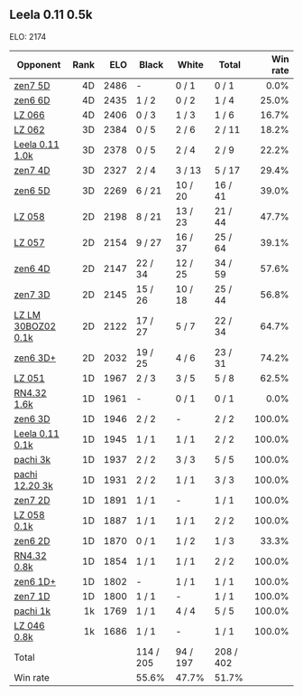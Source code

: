 ## Leela 0.11 0.5k ##

ELO: 2174

Opponent | Rank | ELO | Black | White | Total | Win rate
---------|-----:|----:|-------|-------|-------|-------:
[zen7 5D](zen7%205D.md) | 4D | 2486 | - | 0 / 1 | 0 / 1 | 0.0%
[zen6 6D](zen6%206D.md) | 4D | 2435 | 1 / 2 | 0 / 2 | 1 / 4 | 25.0%
[LZ 066](LZ%20066.md) | 4D | 2406 | 0 / 3 | 1 / 3 | 1 / 6 | 16.7%
[LZ 062](LZ%20062.md) | 3D | 2384 | 0 / 5 | 2 / 6 | 2 / 11 | 18.2%
[Leela 0.11 1.0k](Leela%200.11%201.0k.md) | 3D | 2378 | 0 / 5 | 2 / 4 | 2 / 9 | 22.2%
[zen7 4D](zen7%204D.md) | 3D | 2327 | 2 / 4 | 3 / 13 | 5 / 17 | 29.4%
[zen6 5D](zen6%205D.md) | 3D | 2269 | 6 / 21 | 10 / 20 | 16 / 41 | 39.0%
[LZ 058](LZ%20058.md) | 2D | 2198 | 8 / 21 | 13 / 23 | 21 / 44 | 47.7%
[LZ 057](LZ%20057.md) | 2D | 2154 | 9 / 27 | 16 / 37 | 25 / 64 | 39.1%
[zen6 4D](zen6%204D.md) | 2D | 2147 | 22 / 34 | 12 / 25 | 34 / 59 | 57.6%
[zen7 3D](zen7%203D.md) | 2D | 2145 | 15 / 26 | 10 / 18 | 25 / 44 | 56.8%
[LZ LM 30BOZ02 0.1k](LZ%20LM%2030BOZ02%200.1k.md) | 2D | 2122 | 17 / 27 | 5 / 7 | 22 / 34 | 64.7%
[zen6 3D+](zen6%203D+.md) | 2D | 2032 | 19 / 25 | 4 / 6 | 23 / 31 | 74.2%
[LZ 051](LZ%20051.md) | 1D | 1967 | 2 / 3 | 3 / 5 | 5 / 8 | 62.5%
[RN4.32 1.6k](RN4.32%201.6k.md) | 1D | 1961 | - | 0 / 1 | 0 / 1 | 0.0%
[zen6 3D](zen6%203D.md) | 1D | 1946 | 2 / 2 | - | 2 / 2 | 100.0%
[Leela 0.11 0.1k](Leela%200.11%200.1k.md) | 1D | 1945 | 1 / 1 | 1 / 1 | 2 / 2 | 100.0%
[pachi 3k](pachi%203k.md) | 1D | 1937 | 2 / 2 | 3 / 3 | 5 / 5 | 100.0%
[pachi 12.20 3k](pachi%2012.20%203k.md) | 1D | 1931 | 2 / 2 | 1 / 1 | 3 / 3 | 100.0%
[zen7 2D](zen7%202D.md) | 1D | 1891 | 1 / 1 | - | 1 / 1 | 100.0%
[LZ 058 0.1k](LZ%20058%200.1k.md) | 1D | 1887 | 1 / 1 | 1 / 1 | 2 / 2 | 100.0%
[zen6 2D](zen6%202D.md) | 1D | 1870 | 0 / 1 | 1 / 2 | 1 / 3 | 33.3%
[RN4.32 0.8k](RN4.32%200.8k.md) | 1D | 1854 | 1 / 1 | 1 / 1 | 2 / 2 | 100.0%
[zen6 1D+](zen6%201D+.md) | 1D | 1802 | - | 1 / 1 | 1 / 1 | 100.0%
[zen7 1D](zen7%201D.md) | 1D | 1800 | 1 / 1 | - | 1 / 1 | 100.0%
[pachi 1k](pachi%201k.md) | 1k | 1769 | 1 / 1 | 4 / 4 | 5 / 5 | 100.0%
[LZ 046 0.8k](LZ%20046%200.8k.md) | 1k | 1686 | 1 / 1 | - | 1 / 1 | 100.0%
Total | | | 114 / 205 | 94 / 197 | 208 / 402 | 
Win rate| | | 55.6% | 47.7% | 51.7% | 
